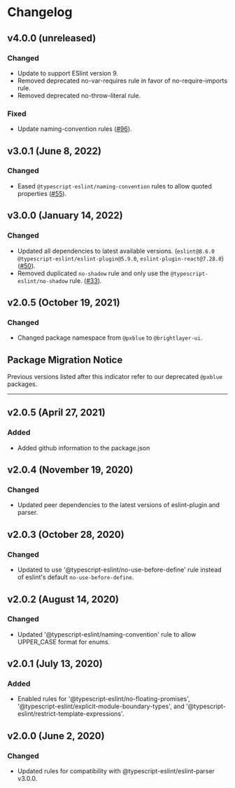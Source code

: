 # Changelog

## v4.0.0 (unreleased)

### Changed

-   Update to support ESlint version 9.
-   Removed deprecated no-var-requires rule in favor of no-require-imports rule.
-   Removed deprecated no-throw-literal rule.

### Fixed

-   Update naming-convention rules ([#96](https://github.com/etn-ccis/blui-code-standards/issues/96)).

## v3.0.1 (June 8, 2022)

### Changed

-   Eased `@typescript-eslint/naming-convention` rules to allow quoted properties ([#55](https://github.com/etn-ccis/blui-code-standards/issues/55)).

## v3.0.0 (January 14, 2022)

### Changed

-   Updated all dependencies to latest available versions. (`eslint@8.6.0` `@typescript-eslint/eslint-plugin@5.9.0`, `eslint-plugin-react@7.28.0`) ([#50](https://github.com/etn-ccis/blui-code-standards/issues/50)).
-   Removed duplicated `no-shadow` rule and only use the `@typescript-eslint/no-shadow` rule. ([#33](https://github.com/etn-ccis/blui-code-standards/issues/33)).

## v2.0.5 (October 19, 2021)

### Changed

-   Changed package namespace from `@pxblue` to `@brightlayer-ui`.

## Package Migration Notice

Previous versions listed after this indicator refer to our deprecated `@pxblue` packages.

---

## v2.0.5 (April 27, 2021)

### Added

-   Added github information to the package.json

## v2.0.4 (November 19, 2020)

### Changed

-   Updated peer dependencies to the latest versions of eslint-plugin and parser.

## v2.0.3 (October 28, 2020)

### Changed

-   Updated to use '@typescript-eslint/no-use-before-define' rule instead of eslint's default `no-use-before-define`.

## v2.0.2 (August 14, 2020)

### Changed

-   Updated '@typescript-eslint/naming-convention' rule to allow UPPER_CASE format for enums.

## v2.0.1 (July 13, 2020)

### Added

-   Enabled rules for '@typescript-eslint/no-floating-promises', '@typescript-eslint/explicit-module-boundary-types', and '@typescript-eslint/restrict-template-expressions'.

## v2.0.0 (June 2, 2020)

### Changed

-   Updated rules for compatibility with @typescript-eslint/eslint-parser v3.0.0.
